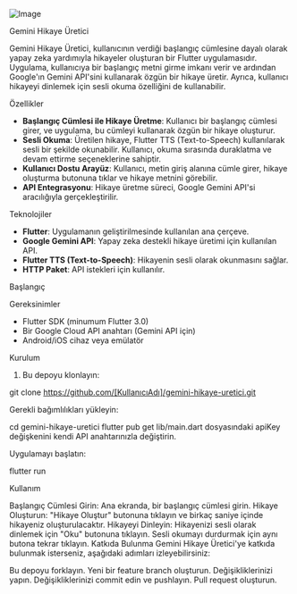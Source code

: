 ![Image](https://github.com/user-attachments/assets/e4b96f64-3670-42ac-87b1-c873ce516603)

Gemini Hikaye Üretici

Gemini Hikaye Üretici, kullanıcının verdiği başlangıç cümlesine dayalı olarak yapay zeka yardımıyla hikayeler oluşturan bir Flutter uygulamasıdır. Uygulama, kullanıcıya bir başlangıç metni girme imkanı verir ve ardından Google'ın Gemini API'sini kullanarak özgün bir hikaye üretir. Ayrıca, kullanıcı hikayeyi dinlemek için sesli okuma özelliğini de kullanabilir.

Özellikler

- **Başlangıç Cümlesi ile Hikaye Üretme**: Kullanıcı bir başlangıç cümlesi girer, ve uygulama, bu cümleyi kullanarak özgün bir hikaye oluşturur.
- **Sesli Okuma**: Üretilen hikaye, Flutter TTS (Text-to-Speech) kullanılarak sesli bir şekilde okunabilir. Kullanıcı, okuma sırasında duraklatma ve devam ettirme seçeneklerine sahiptir.
- **Kullanıcı Dostu Arayüz**: Kullanıcı, metin giriş alanına cümle girer, hikaye oluşturma butonuna tıklar ve hikaye metnini görebilir.
- **API Entegrasyonu**: Hikaye üretme süreci, Google Gemini API'si aracılığıyla gerçekleştirilir.

Teknolojiler

- **Flutter**: Uygulamanın geliştirilmesinde kullanılan ana çerçeve.
- **Google Gemini API**: Yapay zeka destekli hikaye üretimi için kullanılan API.
- **Flutter TTS (Text-to-Speech)**: Hikayenin sesli olarak okunmasını sağlar.
- **HTTP Paket**: API istekleri için kullanılır.

Başlangıç

Gereksinimler

- Flutter SDK (minumum Flutter 3.0)
- Bir Google Cloud API anahtarı (Gemini API için)
- Android/iOS cihaz veya emülatör

Kurulum

1. Bu depoyu klonlayın:

git clone https://github.com/[KullanıcıAdı]/gemini-hikaye-uretici.git

Gerekli bağımlılıkları yükleyin:

cd gemini-hikaye-uretici
flutter pub get
lib/main.dart dosyasındaki apiKey değişkenini kendi API anahtarınızla değiştirin.

Uygulamayı başlatın:

flutter run

Kullanım

Başlangıç Cümlesi Girin: Ana ekranda, bir başlangıç cümlesi girin.
Hikaye Oluşturun: "Hikaye Oluştur" butonuna tıklayın ve birkaç saniye içinde hikayeniz oluşturulacaktır.
Hikayeyi Dinleyin: Hikayenizi sesli olarak dinlemek için "Oku" butonuna tıklayın. Sesli okumayı durdurmak için aynı butona tekrar tıklayın.
Katkıda Bulunma
Gemini Hikaye Üretici'ye katkıda bulunmak isterseniz, aşağıdaki adımları izleyebilirsiniz:

Bu depoyu forklayın.
Yeni bir feature branch oluşturun.
Değişikliklerinizi yapın.
Değişikliklerinizi commit edin ve pushlayın.
Pull request oluşturun.

